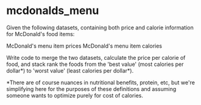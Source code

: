 # mcdonalds_menu
Given the following datasets, containing both price and calorie information for McDonald's food items: 

McDonald's menu item prices 
McDonald's menu item calories 

Write code to merge the two datasets, calculate the price per calorie of food, and stack rank the foods from the 'best value' (most calories per dollar*) to 'worst value' (least calories per dollar*).  

*There are of course nuances in nutritional benefits, protein, etc, but we're simplifying here for the purposes of these definitions and assuming someone wants to optimize purely for cost of calories.
